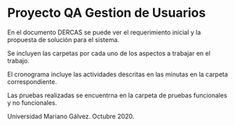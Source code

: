 # Proyecto QA Gestion de Usuarios
En el documento DERCAS se puede ver el requerimiento inicial y la propuesta de solución para el sistema.

Se incluyen las carpetas por cada uno de los aspectos a trabajar en el trabajo.

El cronograma incluye las actividades descritas en las minutas en la carpeta correspondiente.

Las pruebas realizadas se encuentrna en la carpeta de pruebas funcionales y no funcionales.


Universidad Mariano Gálvez. Octubre 2020.
